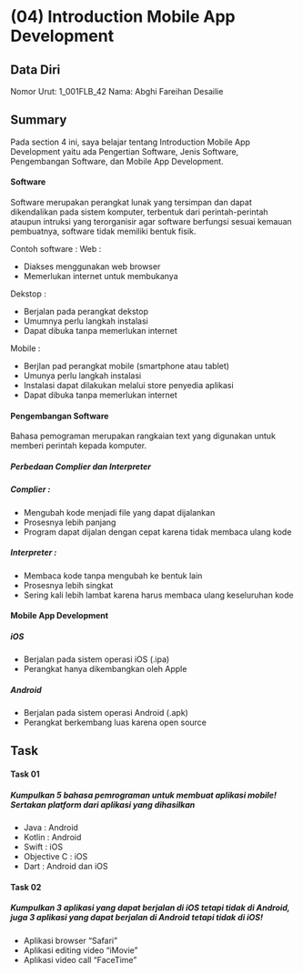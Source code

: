 # (04) Introduction Mobile App Development

## Data Diri
Nomor Urut: 1_001FLB_42
Nama: Abghi Fareihan Desailie

## Summary
Pada section 4 ini, saya belajar tentang Introduction Mobile App Development yaitu ada Pengertian Software, Jenis Software, Pengembangan Software, dan Mobile App Development.

#### Software
Software merupakan perangkat lunak yang tersimpan dan dapat dikendalikan pada sistem komputer, terbentuk dari perintah-perintah ataupun intruksi yang terorganisir agar software berfungsi sesuai kemauan pembuatnya, software tidak memiliki bentuk fisik.

Contoh software : 
Web : 
- Diakses menggunakan web browser
- Memerlukan internet untuk membukanya

Dekstop :
- Berjalan pada perangkat dekstop
- Umumnya perlu langkah instalasi
- Dapat dibuka tanpa memerlukan internet

Mobile :
- Berjlan pad perangkat mobile (smartphone atau tablet)
- Umunya perlu langkah instalasi
- Instalasi dapat dilakukan melalui store penyedia aplikasi
- Dapat dibuka tanpa memerlukan internet

#### Pengembangan Software
Bahasa pemograman merupakan rangkaian text yang digunakan untuk memberi perintah kepada komputer.

##### Perbedaan Complier dan Interpreter
##### Complier :
- Mengubah kode menjadi file yang dapat dijalankan
- Prosesnya lebih panjang
- Program dapat dijalan dengan cepat karena tidak membaca ulang kode

##### Interpreter :
- Membaca kode tanpa mengubah ke bentuk lain
- Prosesnya lebih singkat
- Sering kali lebih lambat karena harus membaca ulang keseluruhan kode

#### Mobile App Development
##### iOS
- Berjalan pada sistem operasi iOS (.ipa)
- Perangkat hanya dikembangkan oleh Apple

##### Android
- Berjalan pada sistem operasi Android (.apk)
- Perangkat berkembang luas karena open source


## Task

#### Task 01
##### Kumpulkan 5 bahasa pemrograman untuk membuat aplikasi mobile! Sertakan platform dari aplikasi yang dihasilkan
- Java : Android
- Kotlin : Android
- Swift : iOS
- Objective C : iOS
- Dart : Android dan iOS

#### Task 02
##### Kumpulkan 3 aplikasi yang dapat berjalan di iOS tetapi tidak di Android, juga 3 aplikasi yang dapat berjalan di Android tetapi tidak di iOS!
- Aplikasi browser “Safari”
- Aplikasi editing video “iMovie”
- Aplikasi video call “FaceTime”


